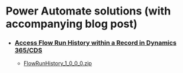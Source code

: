Power Automate solutions (with accompanying blog post)
====================================================
- ### [Access Flow Run History within a Record in Dynamics 365/CDS](http://linnzawwin.blogspot.com/2020/06/access-flow-run-history-within-record.html)
  - [FlowRunHistory_1_0_0_0.zip](https://github.com/LinnZawWin/PowerAutomate/raw/master/Solutions/FlowRunHistory_1_0_0_0.zip)
